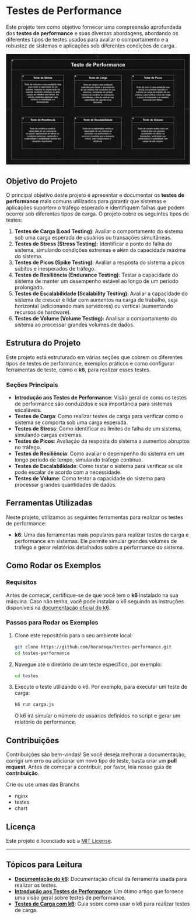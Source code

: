 # Testes de Performance

Este projeto tem como objetivo fornecer uma compreensão aprofundada dos **testes de performance** e suas diversas abordagens, abordando os diferentes tipos de testes usados para avaliar o comportamento e a robustez de sistemas e aplicações sob diferentes condições de carga.

<div align="center">
   <img src="./images/performance.png">
</div>

## Objetivo do Projeto

O principal objetivo deste projeto é apresentar e documentar os **testes de performance** mais comuns utilizados para garantir que sistemas e aplicações suportem o tráfego esperado e identifiquem falhas que podem ocorrer sob diferentes tipos de carga. O projeto cobre os seguintes tipos de testes:

1. **Testes de Carga (Load Testing)**: Avaliar o comportamento do sistema sob uma carga esperada de usuários ou transações simultâneas.
2. **Testes de Stress (Stress Testing)**: Identificar o ponto de falha do sistema, simulando condições extremas e além da capacidade máxima do sistema.
3. **Testes de Picos (Spike Testing)**: Avaliar a resposta do sistema a picos súbitos e inesperados de tráfego.
4. **Testes de Resiliência (Endurance Testing)**: Testar a capacidade do sistema de manter um desempenho estável ao longo de um período prolongado.
5. **Testes de Escalabilidade (Scalability Testing)**: Avaliar a capacidade do sistema de crescer e lidar com aumentos na carga de trabalho, seja horizontal (adicionando mais servidores) ou vertical (aumentando recursos de hardware).
6. **Testes de Volume (Volume Testing)**: Analisar o comportamento do sistema ao processar grandes volumes de dados.

## Estrutura do Projeto

Este projeto está estruturado em várias seções que cobrem os diferentes tipos de testes de performance, exemplos práticos e como configurar ferramentas de teste, como o **k6**, para realizar esses testes.

### Seções Principais

- **Introdução aos Testes de Performance**: Visão geral de como os testes de performance são conduzidos e sua importância para sistemas escaláveis.
- **Testes de Carga**: Como realizar testes de carga para verificar como o sistema se comporta sob uma carga esperada.
- **Testes de Stress**: Como identificar os limites de falha de um sistema, simulando cargas extremas.
- **Testes de Picos**: Avaliação da resposta do sistema a aumentos abruptos no tráfego.
- **Testes de Resiliência**: Como avaliar o desempenho do sistema em um longo período de tempo, simulando tráfego contínuo.
- **Testes de Escalabilidade**: Como testar o sistema para verificar se ele pode escalar de acordo com a necessidade.
- **Testes de Volume**: Como testar a capacidade do sistema para processar grandes quantidades de dados.

## Ferramentas Utilizadas

Neste projeto, utilizamos as seguintes ferramentas para realizar os testes de performance:

- **k6**: Uma das ferramentas mais populares para realizar testes de carga e performance em sistemas. Ele permite simular grandes volumes de tráfego e gerar relatórios detalhados sobre a performance do sistema.

## Como Rodar os Exemplos

### Requisitos

Antes de começar, certifique-se de que você tem o **k6** instalado na sua máquina. Caso não tenha, você pode instalar o k6 seguindo as instruções disponíveis na [documentação oficial do k6](https://k6.io/docs/getting-started/).

### Passos para Rodar os Exemplos

1. Clone este repositório para o seu ambiente local:

   ```bash
   git clone https://github.com/horadoqa/testes-performance.git
   cd testes-performance
   ```

2. Navegue até o diretório de um teste específico, por exemplo:

   ```bash
   cd testes
   ```

3. Execute o teste utilizando o k6. Por exemplo, para executar um teste de carga:

   ```bash
   k6 run carga.js
   ```

   O k6 irá simular o número de usuários definidos no script e gerar um relatório de performance.

## Contribuições

Contribuições são bem-vindas! Se você deseja melhorar a documentação, corrigir um erro ou adicionar um novo tipo de teste, basta criar um **pull request**. Antes de começar a contribuir, por favor, leia nosso guia de **contribuição**.

Crie ou use umas das Branchs

- nginx
- testes
- chart

## Licença

Este projeto é licenciado sob a [MIT License](LICENSE).

---

## Tópicos para Leitura

- **[Documentação do k6](https://k6.io/docs/)**: Documentação oficial da ferramenta usada para realizar os testes.
- **[Introdução aos Testes de Performance](https://www.guru99.com/performance-testing.html)**: Um ótimo artigo que fornece uma visão geral sobre testes de performance.
- **[Testes de Carga com k6](https://k6.io/docs/using-k6/)**: Guia sobre como usar o k6 para realizar testes de carga.